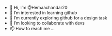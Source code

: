 - 👋 Hi, I’m @Hemaachandar20
- 👀 I’m interested in learning github
- 🌱 I’m currently exploring github for a design task
- 💞️ I’m looking to collaborate with devs
- 📫 How to reach me ...

<!---
Hemaachandar20/Hemaachandar20 is a ✨ special ✨ repository because its `README.md` (this file) appears on your GitHub profile.
You can click the Preview link to take a look at your changes.
--->
